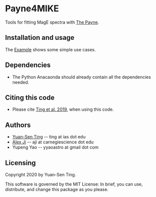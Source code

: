 # Payne4MIKE
Tools for fitting MagE spectra with [The Payne](https://github.com/tingyuansen/The_Payne).

## Installation and usage

The [Example](https://github.com/yupengyao/Payne4MagE/blob/main/Example.py) shows some simple use cases.

## Dependencies
* The Python Anacaonda should already contain all the dependencies needed.


## Citing this code
* Please cite [Ting et al. 2019](https://ui.adsabs.harvard.edu/abs/2019ApJ...879...69T/abstract), when using this code.

## Authors
* [Yuan-Sen Ting](http://www.sns.ias.edu/~ting/) -- ting at ias dot edu
* [Alex Ji](https://www.alexji.com/) -- aji at carnegiescience dot edu
* Yupeng Yao -- yyaoastro at gmail dot com
## Licensing

Copyright 2020 by Yuan-Sen Ting.

This software is governed by the MIT License: In brief, you can use, distribute, and change this package as you please.
